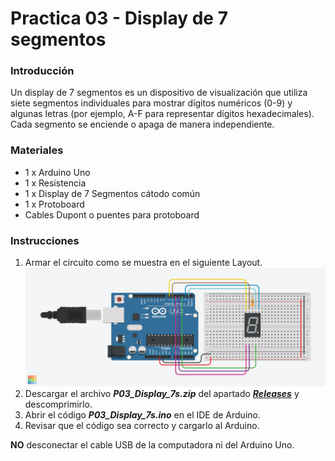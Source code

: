 
# Practica 03 - Display de 7 segmentos 

### Introducción
Un display de 7 segmentos es un dispositivo de visualización que utiliza siete segmentos individuales para mostrar dígitos numéricos (0-9) y algunas letras (por ejemplo, A-F para representar dígitos hexadecimales). Cada segmento se enciende o apaga de manera independiente.

### Materiales
* 1 x Arduino Uno
* 1 x Resistencia
* 1 x Display de 7 Segmentos cátodo común
* 1 x Protoboard
* Cables Dupont o puentes para protoboard

### Instrucciones
1. Armar el circuito como se muestra en el siguiente Layout.
![Layout](layout.png)
2. Descargar el archivo ***P03_Display_7s.zip*** del apartado [***Releases***](https://github.com/ColegioMundodePaz/Robotica/releases) y descomprimirlo.
3. Abrir el código ***P03_Display_7s.ino*** en el IDE de Arduino.
4. Revisar que el código sea correcto y cargarlo al Arduino.

**NO** desconectar el cable USB de la computadora ni del Arduino Uno.
